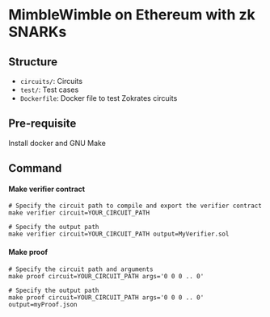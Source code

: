 # MimbleWimble on Ethereum with zk SNARKs

## Structure
- `circuits/`: Circuits
- `test/`: Test cases
- `Dockerfile`: Docker file to test Zokrates circuits

## Pre-requisite
Install docker and GNU Make

## Command

#### Make verifier contract

```shell
# Specify the circuit path to compile and export the verifier contract
make verifier circuit=YOUR_CIRCUIT_PATH

# Specify the output path
make verifier circuit=YOUR_CIRCUIT_PATH output=MyVerifier.sol
```
#### Make proof

```shell
# Specify the circuit path and arguments
make proof circuit=YOUR_CIRCUIT_PATH args='0 0 0 .. 0'

# Specify the output path
make proof circuit=YOUR_CIRCUIT_PATH args='0 0 0 .. 0' output=myProof.json
```
